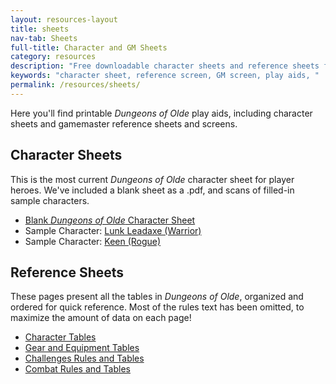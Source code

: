 ```yaml
---
layout: resources-layout
title: sheets
nav-tab: Sheets
full-title: Character and GM Sheets
category: resources
description: "Free downloadable character sheets and reference sheets for "
keywords: "character sheet, reference screen, GM screen, play aids, "
permalink: /resources/sheets/
---
```


<p>Here you'll find printable <em>Dungeons of Olde</em> play aids, including character sheets and gamemaster reference sheets and screens.</p>

<h2>Character Sheets</h2>
<p>This is the most current <em>Dungeons of Olde</em> character sheet for player heroes. We've included a blank sheet as a .pdf, and scans of filled-in sample characters.</p>

<ul>
  <li><a href="{{site.baseurl}}/resources/doo-char-sheet-v01.pdf" target="_blank">Blank <em>Dungeons of Olde</em> Character Sheet</a></li>
  <li>Sample Character: <a href="{{site.baseurl}}/resources/doo-char-warrior.jpg" target="_blank">Lunk Leadaxe (Warrior)</a></li>
  <li>Sample Character: <a href="{{site.baseurl}}/resources/doo-char-rogue.jpg" target="_blank">Keen (Rogue)</a></li>
</ul>

<h2>Reference Sheets</h2>
<p>These pages present all the tables in <em>Dungeons of Olde</em>, organized and ordered for quick reference. Most of the rules text has been omitted, to maximize the amount of data on each page!</p>

<ul>
  <li><a href="{{site.baseurl}}/sheets/characters">Character Tables</a></li>
  <li><a href="{{site.baseurl}}/sheets/gear">Gear and Equipment Tables</a></li>
  <li><a href="{{site.baseurl}}/sheets/challenges">Challenges Rules and Tables</a></li>
  <li><a href="{{site.baseurl}}/resources/sheets/combat">Combat Rules and Tables</a></li>
</ul>
